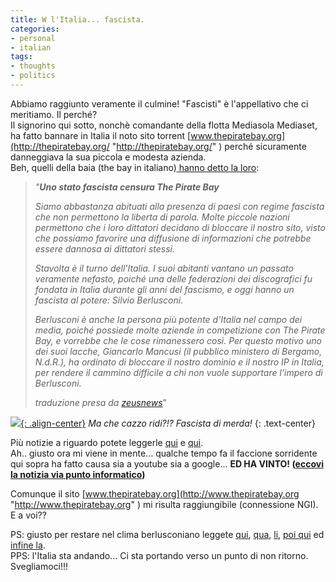 ```yaml
---
title: W l'Italia... fascista.
categories:
- personal
- italian
tags:
- thoughts
- politics
---
```

Abbiamo raggiunto veramente il culmine! "Fascisti" è l'appellativo che ci
meritiamo. Il perché?  
Il signorino qui sotto, nonchè comandante della flotta Mediasola Mediaset, ha
fatto bannare in Italia il noto sito torrent
[www.thepiratebay.org](http://thepiratebay.org/ "http://thepiratebay.org/" )
perché sicuramente danneggiava la sua piccola e modesta azienda.  
Beh, quelli della baia (the bay in italiano)[ hanno detto la
loro](http://thepiratebay.org/blog/123 "http://thepiratebay.org/blog/123" ):

> _"**Uno stato fascista censura The Pirate Bay**_
>
> _Siamo abbastanza abituati alla presenza di paesi con regime fascista che
non permettono la liberta di parola. Molte piccole nazioni permettono che i
loro dittatori decidano di bloccare il nostro sito, visto che possiamo
favorire una diffusione di informazioni che potrebbe essere dannosa ai
dittatori stessi._
>
> _Stavolta è il turno dell'Italia. I suoi abitanti vantano un passato
veramente nefasto, poiché una delle federazioni dei discografici fu fondata in
Italia durante gli anni del fascismo, e oggi hanno un fascista al potere:
Silvio Berlusconi._
>
> _Berlusconi è anche la persona più potente d'Italia nel campo dei media,
poiché possiede molte aziende in competizione con The Pirate Bay, e vorrebbe
che le cose rimanessero così. Per questo motivo uno dei suoi lacche, Giancarlo
Mancusi (il pubblico ministero di Bergamo, N.d.R.), ha ordinato di bloccare il
nostro dominio e il nostro IP in Italia, per rendere il cammino difficile a
chi non vuole supportare l'impero di Berlusconi._
>
> _traduzione presa da
[zeusnews](http://www.zeusnews.it/index.php3?ar=stampa&cod=7957
"http://www.zeusnews.it/index.php3?ar=stampa&cod=7957" )_"

  
[![]({{site.url}}/assets/images/silvio_berlusconi_fascista.jpg){: .align-center}]({{site.url}}/assets/images/silvio_berlusconi_fascista.jpg)
_Ma che cazzo ridi?!? Fascista di merda!_
{: .text-center}

Più notizie a riguardo potete leggerle [qui](http://torrentfreak.com/the-pirate-bay-blocked-in-italy-080809/
"http://torrentfreak.com/the-pirate-bay-blocked-in-italy-080809/" ) e
[qui](http://www.spippolazione.net/index.php/2008/08/10/piratebay-oscurato-ed-irraggiungibile-ma-anche-no/
"http://www.spippolazione.net/index.php/2008/08/10/piratebay-oscurato-ed-irraggiungibile-ma-anche-no/" ).  
Ah.. giusto ora mi viene in mente... qualche tempo fa il faccione sorridente
qui sopra ha fatto causa sia a youtube sia a google... **ED HA VINTO! ([eccovi
la notizia via punto informatico](http://punto-informatico.it/2378051/PI/Brevi/mediaset-vince-contro-youtube.aspx
"http://punto-informatico.it/2378051/PI/Brevi/mediaset-vince-contro-youtube.aspx" ))**  

Comunque il sito [www.thepiratebay.org](http://www.thepiratebay.org
"http://www.thepiratebay.org" ) mi risulta raggiungibile (connessione NGI). E
a voi??

PS: giusto per restare nel clima berlusconiano leggete
[qui](http://solomiri.blogspot.com/2008/08/costituzione-italiana.html
"http://solomiri.blogspot.com/2008/08/costituzione-italiana.html" ),
[qua](http://solomiri.blogspot.com/2008/08/scandalo-europa-7.html
"http://solomiri.blogspot.com/2008/08/scandalo-europa-7.html" ),
[li](http://solomiri.blogspot.com/2008/05/il-cavaliere.html
"http://solomiri.blogspot.com/2008/05/il-cavaliere.html" ), [poi
qui](http://solomiri.blogspot.com/2008/05/ilcavaliere.html
"http://solomiri.blogspot.com/2008/05/ilcavaliere.html" ) ed [infine
la](http://solomiri.blogspot.com/2008/04/programmi-elettoralioh-mio-dio.html
"http://solomiri.blogspot.com/2008/04/programmi-elettoralioh-mio-dio.html" ).  
PPS: l'Italia sta andando... Ci sta portando verso un punto di non ritorno.
Svegliamoci!!!
